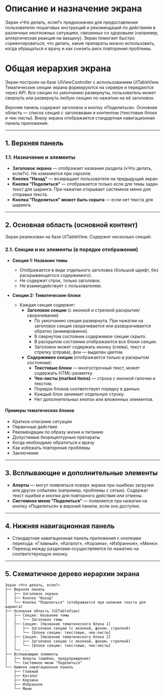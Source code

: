 # Описание и назначение экрана
Экран «Что делать, если?» предназначен для предоставления пользователю пошаговых инструкций и рекомендаций по действиям в различных неотложных ситуациях, связанных со здоровьем (например, аллергическая реакция на вакцину). Экран помогает быстро сориентироваться, что делать, какие препараты можно использовать, когда обращаться к врачу и как снизить риск повторения проблемы.

# Общая иерархия экрана
Экран построен на базе UIViewController с использованием UITableView. Тематические секции экрана формируются на сервере и передаются через API. Все секции по умолчанию развернуты, пользователь может свернуть или развернуть любую секцию по нажатию на её заголовок.

Верхняя панель содержит заголовок и кнопку «Поделиться». Основная область — список секций с заголовками и контентом (текстовые блоки и чек-листы). Внизу экрана отображается стандартная навигационная панель приложения.

---

## 1. Верхняя панель
### 1.1. Назначение и элементы
- **Заголовок экрана** — отображает название раздела («Что делать, если?»). Не изменяется при скролле.
- **Кнопка "Назад"** — возвращает пользователя на предыдущий экран.
- **Кнопка "Поделиться"** — отображается только если для темы задан текст для шаринга. При нажатии открывает системное меню для отправки текста.
- **Кнопка "Поделиться" может быть скрыта** — если нет текста для шаринга.

---

## 2. Основная область (основной контент)
Экран реализован на базе UITableView. Содержит несколько секций:

### 2.1. Секции и их элементы (в порядке отображения)
- **Секция 1: Название темы**
  - Отображается в виде отдельного заголовка (большой шрифт, без раскрывающегося содержимого).
  - Не содержит строк, только заголовок.
  - Не взаимодействует с пользователем.

- **Секции 2: Тематические блоки**
  - Каждая секция содержит:
    - **Заголовок секции** (с иконкой и стрелкой раскрытия/сворачивания)
      - По умолчанию секция развернута. При нажатии на заголовок секция сворачивается или разворачивается обратно (анимированно).
      - В свернутом состоянии содержимое секции скрыто.
      - В раскрытом состоянии отображаются все блоки секции.
      - Заголовок может содержать иконку (слева), текст и стрелку (справа), фон — выделен цветом.
    - **Содержимое секции** (отображается только в раскрытом состоянии):
      - **Текстовые блоки** — многострочный текст, может содержать HTML-разметку.
      - **Чек-листы (marked items)** — строка с иконкой галочки и текстом.
      - Порядок блоков соответствует порядку в данных.
      - Каждый блок занимает отдельную строку.
      - Нет дополнительных кнопок или вложенных элементов.

#### Примеры тематических блоков

- Краткое описание ситуации
- Первичные действия
- Рекомендации по образу жизни и питанию
- Допустимые безрецептурные препараты
- Когда необходимо обратиться к врачу
- Как избежать повторения проблемы
- Заключение

---

## 3. Всплывающие и дополнительные элементы
- **Алерты** — могут появляться поверх экрана при ошибках загрузки или других событиях (например, проблемы с сетью). Содержат текст ошибки и кнопки для повторного действия или отмены.
- **Системное меню "Поделиться"** — появляется при нажатии на кнопку «Поделиться» в верхней панели, если оно доступно.

---

## 4. Нижняя навигационная панель
- Стандартная навигационная панель приложения с кнопками перехода: «Главный», «Каталог», «Корзина», «Избранное», «Меню».
- Переход между разделами осуществляется по нажатию на соответствующую иконку.

---

## 5. Схематичное дерево иерархии экрана
```
Экран «Что делать, если?»
├── Верхняя панель
│   ├── Заголовок экрана
│   ├── Кнопка "Назад"
│   └── Кнопка "Поделиться" (отображается при наличии текста для шаринга)
├── Основная область (UITableView)
│   ├── Секция: Название темы
│   │   └── Заголовок темы
│   ├── Секция: [Название тематического блока 1]
│   │   ├── Заголовок секции (с иконкой, фоном, стрелкой)
│   │   └── [Блоки секции: текстовые, чек-листы]
│   ├── Секция: [Название тематического блока 2]
│   │   ├── Заголовок секции (с иконкой, фоном, стрелкой)
│   │   └── [Блоки секции: текстовые, чек-листы]
│   └── ...
├── Всплывающие элементы
│   ├── Алерты (ошибки, предупреждения)
│   └── Системное меню "Поделиться"
└── Нижняя навигационная панель
    ├── Главный
    ├── Каталог
    ├── Корзина
    ├── Избранное
    └── Меню
```